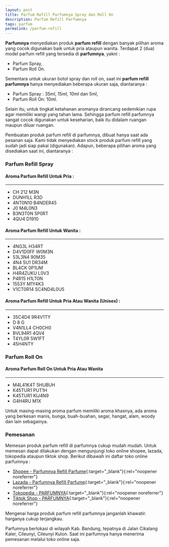 ```yaml
---
layout: post
title: Parfum Refill Parfumnya Spray dan Roll On
description: Parfum Refill Parfumnya
tags: parfum
permalink: /parfum-refill
---
```


**Parfumnya** menyediakan produk **parfum refill** dengan banyak pilihan aroma yang cocok digunakan baik untuk pria ataupun wanita. Terdapat 2 (dua) model parfum refill yang tersedia di **parfumnya**, yakni : 

- Parfum Spray,
- Parfum Roll On.

Sementara untuk ukuran botol spray dan roll on, saat ini **parfum refill parfumnya** hanya menyediakan beberapa ukuran saja, diantaranya : 

- Parfum Spray : 35ml, 15ml, 10ml dan 5ml,
- Parfum Roll On: 10ml.

Selain itu, untuk tingkat ketahanan aromanya dirancang sedemikian rupa agar memiliki wangi yang tahan lama. Sehingga parfum refill parfumnya sangat cocok digunakan untuk keseharian, baik itu didalam ruangan maupun diluar ruangan.

Pembuatan produk parfum refill di parfumnya, dibuat hanya saat ada pesanan saja. Kami tidak menyediakan stock produk parfum refill yang sudah jadi siap pakai (digunakan).
Adapun, beberapa pilihan aroma yang disediakan saat ini, diantaranya :

### Parfum Refill Spray
#### Aroma Parfum Refill Untuk Pria :
---
- CH 212 M3N
- DUNH1LL R3D
- 4NT0N10 B4NDER45
- J0 M4L0N3
- B3N3T0N 5P0RT
- 4QU4 D1910

#### Aroma Parfum Refill Untuk Wanita :
---
- 4NG3L H34RT
- D4V1D0FF W0M3N
- 53L3N4 90M35
- 4N4 5U1 DR34M
- BL4CK 0P1UM
- H4R4ZUKU L0V3
- P4R15 H1LT0N
- 1553Y M1Y4K3
- V1CT0R14 SC4ND4L0U5

#### Aroma Parfum Refill Untuk Pria Atau Wanita (Unisex) :
---
- 35C4D4 9R4V1TY
- D 8 G
- V4N1LL4 CH0CH0
- BVL94R1 4QV4
- T4YL0R 5W1FT
- 45H4NTY

### Parfum Roll On
#### Aroma Parfum Roll On Untuk Pria Atau Wanita
---
- M4L41K4T 5HUBUH
- K45TUR1 PUT1H
- K45TUR1 KIJ4N9
- G4H4RU M1X

Untuk masing-masing aroma parfum memiliki aroma khasnya, ada aroma yang berkesan manis, bunga, buah-buahan, segar, hangat, alam, woody dan lain sebagainya.

### Pemesanan

Memesan produk parfum refill di parfumnya cukup mudah mudah. Untuk memesan dapat dilakukan dengan mengunjungi toko online shopee, lazada, tokopedia ataupun tiktok shop.
Berikut dibawah ini daftar toko online parfumnya :

- [Shopee - Parfumnya Refill Parfume](https://shopee.co.id/parfumnyarefillparfume?categoryId=100630&entryPoint=ShopByPDP&itemId=24956456815){:target="_blank"}{:rel="noopener noreferrer"}
- [Lazada - Parfumnya Refill Parfume](https://www.lazada.co.id/shop/parfumnya-refill-parfume/?spm=a2o4j.pdp_revamp.seller.1.26906b849E2Tzw&itemId=7986024393&channelSource=pdp){:target="_blank"}{:rel="noopener noreferrer"}
- [Tokopedia - PARFUMNYA](https://www.tokopedia.com/parfumnya){:target="_blank"}{:rel="noopener noreferrer"}
- [Tiktok Shop - PARFUMNYA](https://vt.tokopedia.com/t/ZSFYpLrJD/){:target="_blank"}{:rel="noopener noreferrer"}

Mengenai harga produk parfum refill parfumnya janganlah khawatir. harganya cukup terjangkau.

Parfumnya berlokasi di wilayah Kab. Bandung, tepatnya di Jalan Cikalang Kaler, Cileunyi, Cileunyi Kulon. Saat ini parfumnya hanya menerima pemesanan melalui toko online saja.

